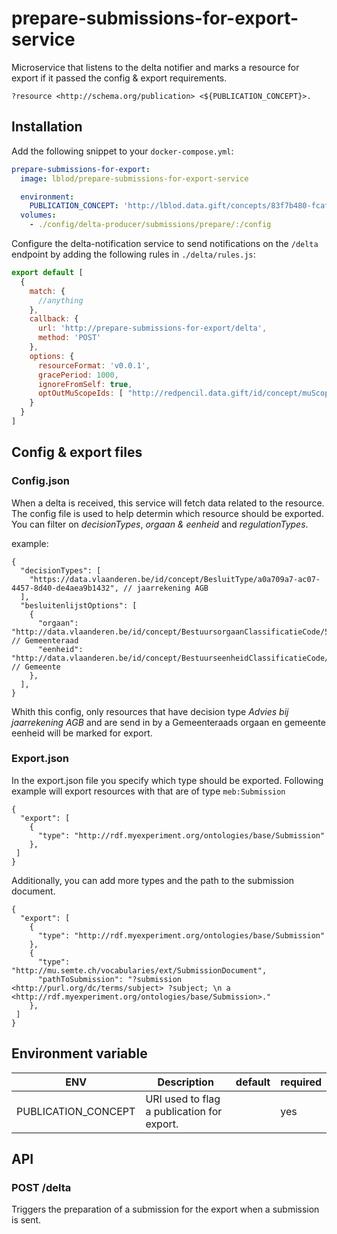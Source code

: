 # prepare-submissions-for-export-service
Microservice that listens to the delta notifier and marks a resource for export if it passed the config & export requirements.

```
?resource <http://schema.org/publication> <${PUBLICATION_CONCEPT}>.
```

## Installation
Add the following snippet to your `docker-compose.yml`:

```yml
prepare-submissions-for-export:
  image: lblod/prepare-submissions-for-export-service

  environment:
    PUBLICATION_CONCEPT: 'http://lblod.data.gift/concepts/83f7b480-fcaf-4795-b603-7f3bce489325' //public-database 
  volumes:
    - ./config/delta-producer/submissions/prepare/:/config
```

Configure the delta-notification service to send notifications on the `/delta` endpoint by adding the following rules in `./delta/rules.js`:

```javascript
export default [
  {
    match: {
      //anything
    },
    callback: {
      url: 'http://prepare-submissions-for-export/delta',
      method: 'POST'
    },
    options: {
      resourceFormat: 'v0.0.1',
      gracePeriod: 1000,
      ignoreFromSelf: true,
      optOutMuScopeIds: [ "http://redpencil.data.gift/id/concept/muScope/deltas/initialSync" ]
    }
  }
]
```

## Config & export files
### Config.json
When a delta is received, this service will fetch data related to the resource. The config file is used to help determin which resource should be exported. You can filter on *decisionTypes*, *orgaan & eenheid* and *regulationTypes*. 

example:
```
{
  "decisionTypes": [
    "https://data.vlaanderen.be/id/concept/BesluitType/a0a709a7-ac07-4457-8d40-de4aea9b1432", // jaarrekening AGB
  ],
  "besluitenlijstOptions": [
    {
      "orgaan": "http://data.vlaanderen.be/id/concept/BestuursorgaanClassificatieCode/5ab0e9b8a3b2ca7c5e000005", // Gemeenteraad
      "eenheid": "http://data.vlaanderen.be/id/concept/BestuurseenheidClassificatieCode/5ab0e9b8a3b2ca7c5e000001" // Gemeente
    },
  ],
}

```
Whith this config, only resources that have decision type *Advies bij jaarrekening AGB* and are send in by a Gemeenteraads orgaan en gemeente eenheid will be marked for export.

### Export.json 
In the export.json file you specify which type should be exported. Following example will export resources with that are of type `meb:Submission`

```
{
  "export": [
    {
      "type": "http://rdf.myexperiment.org/ontologies/base/Submission"
    },
 ]
}
```

Additionally, you can add more types and the path to the submission document. 
```
{
  "export": [
    {
      "type": "http://rdf.myexperiment.org/ontologies/base/Submission"
    },
    {
      "type": "http://mu.semte.ch/vocabularies/ext/SubmissionDocument",
      "pathToSubmission": "?submission <http://purl.org/dc/terms/subject> ?subject; \n a <http://rdf.myexperiment.org/ontologies/base/Submission>."
    },
 ]
}
```

## Environment variable
| ENV  | Description | default | required |
|---|---|---|---|
| PUBLICATION_CONCEPT | URI used to flag a publication for export. | | yes |

## API

### POST /delta
Triggers the preparation of a submission for the export when a submission is sent.
